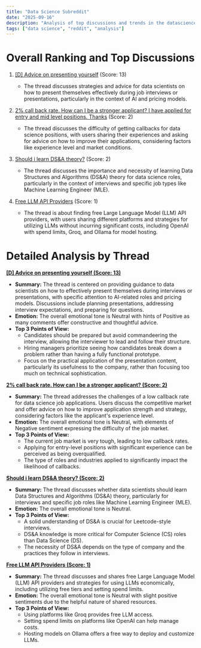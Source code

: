 ```yaml
---
title: "Data Science Subreddit"
date: "2025-09-16"
description: "Analysis of top discussions and trends in the datascience subreddit"
tags: ["data science", "reddit", "analysis"]
---
```


# Overall Ranking and Top Discussions
1.  [[D] Advice on presenting yourself](https://www.reddit.com/r/datascience/comments/1nhzoam/advice_on_presenting_yourself/) (Score: 13)
    * The thread discusses strategies and advice for data scientists on how to present themselves effectively during job interviews or presentations, particularly in the context of AI and pricing models.

2.  [2% call back rate. How can I be a stronger applicant? I have applied for entry and mid level positions. Thanks](https://i.redd.it/tx9j69lpzkpf1.jpeg) (Score: 2)
    *  The thread discusses the difficulty of getting callbacks for data science positions, with users sharing their experiences and asking for advice on how to improve their applications, considering factors like experience level and market conditions.

3.  [Should i learn DS&A theory?](https://www.reddit.com/r/datascience/comments/1niqs4z/should_i_learn_dsa_theory/) (Score: 2)
    *  The thread discusses the importance and necessity of learning Data Structures and Algorithms (DS&A) theory for data science roles, particularly in the context of interviews and specific job types like Machine Learning Engineer (MLE).

4.  [Free LLM API Providers](https://www.reddit.com/r/datascience/comments/1nhy9qb/free_llm_api_providers/) (Score: 1)
    *  The thread is about finding free Large Language Model (LLM) API providers, with users sharing different platforms and strategies for utilizing LLMs without incurring significant costs, including OpenAI with spend limits, Groq, and Ollama for model hosting.

# Detailed Analysis by Thread
**[[D] Advice on presenting yourself (Score: 13)](https://www.reddit.com/r/datascience/comments/1nhzoam/advice_on_presenting_yourself/)**
*   **Summary:** The thread is centered on providing guidance to data scientists on how to effectively present themselves during interviews or presentations, with specific attention to AI-related roles and pricing models. Discussions include planning presentations, addressing interview expectations, and preparing for questions.
*   **Emotion:** The overall emotional tone is Neutral with hints of Positive as many comments offer constructive and thoughtful advice.
*   **Top 3 Points of View:**
    *   Candidates should be prepared but avoid commandeering the interview, allowing the interviewer to lead and follow their structure.
    *   Hiring managers prioritize seeing how candidates break down a problem rather than having a fully functional prototype.
    *   Focus on the practical application of the presentation content, particularly its usefulness to the company, rather than focusing too much on technical sophistication.

**[2% call back rate. How can I be a stronger applicant? (Score: 2)](https://i.redd.it/tx9j69lpzkpf1.jpeg)**
*   **Summary:**  The thread addresses the challenges of a low callback rate for data science job applications. Users discuss the competitive market and offer advice on how to improve application strength and strategy, considering factors like the applicant's experience level.
*   **Emotion:** The overall emotional tone is Neutral, with elements of Negative sentiment expressing the difficulty of the job market.
*   **Top 3 Points of View:**
    *   The current job market is very tough, leading to low callback rates.
    *   Applying for entry-level positions with significant experience can be perceived as being overqualified.
    *   The type of roles and industries applied to significantly impact the likelihood of callbacks.

**[Should i learn DS&A theory? (Score: 2)](https://www.reddit.com/r/datascience/comments/1niqs4z/should_i_learn_dsa_theory/)**
*   **Summary:** The thread discusses whether data scientists should learn Data Structures and Algorithms (DS&A) theory, particularly for interviews and specific job roles like Machine Learning Engineer (MLE).
*   **Emotion:** The overall emotional tone is Neutral.
*   **Top 3 Points of View:**
    *   A solid understanding of DS&A is crucial for Leetcode-style interviews.
    *   DS&A knowledge is more critical for Computer Science (CS) roles than Data Science (DS).
    *   The necessity of DS&A depends on the type of company and the practices they follow in interviews.

**[Free LLM API Providers (Score: 1)](https://www.reddit.com/r/datascience/comments/1nhy9qb/free_llm_api_providers/)**
*   **Summary:** The thread discusses and shares free Large Language Model (LLM) API providers and strategies for using LLMs economically, including utilizing free tiers and setting spend limits.
*   **Emotion:** The overall emotional tone is Neutral with slight positive sentiments due to the helpful nature of shared resources.
*   **Top 3 Points of View:**
    *   Using platforms like Groq provides free LLM access.
    *   Setting spend limits on platforms like OpenAI can help manage costs.
    *   Hosting models on Ollama offers a free way to deploy and customize LLMs.
